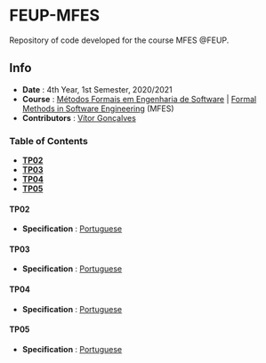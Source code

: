# FEUP-MFES
Repository of code developed for the course MFES @FEUP.

## Info
* **Date** : 4th Year, 1st Semester, 2020/2021
* **Course** : [Métodos Formais em Engenharia de Software](https://sigarra.up.pt/feup/pt/ucurr_geral.ficha_uc_view?pv_ocorrencia_id=459493) | [Formal Methods in Software Engineering](https://sigarra.up.pt/feup/en/ucurr_geral.ficha_uc_view?pv_ocorrencia_id=459493) (MFES)
* **Contributors** : [Vítor Gonçalves](https://github.com/vitorhugo13)


### Table of Contents
* [**TP02**](#tp02)
* [**TP03**](#tp03)
* [**TP04**](#tp04)
* [**TP05**](#tp05)


#### TP02
* **Specification** : [Portuguese](specifications/tp02.pdf)

#### TP03
* **Specification** : [Portuguese](specifications/tp03.pdf)

#### TP04
* **Specification** : [Portuguese](specifications/tp04.pdf)

#### TP05
* **Specification** : [Portuguese](specifications/tp05.pdf)

